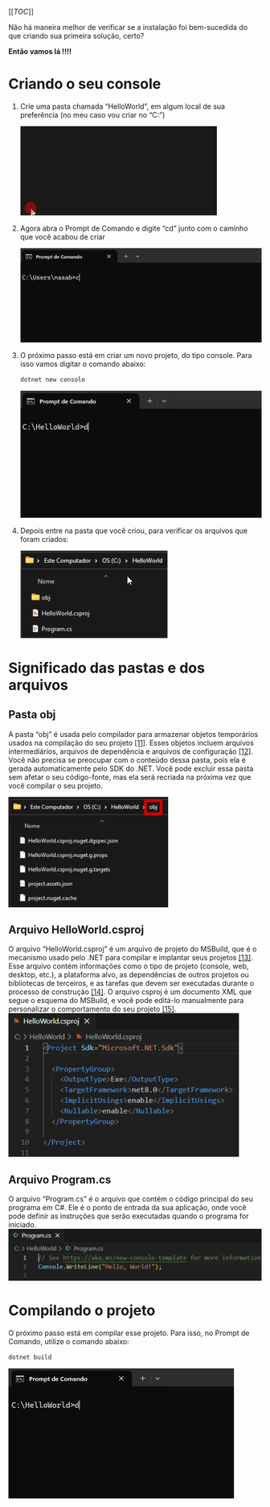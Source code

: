 [[_TOC_]]


Não há maneira melhor de verificar se a instalação foi bem-sucedida do que criando sua primeira solução, certo?

**Então vamos lá !!!!**

# Criando o seu console

1. Crie uma pasta chamada “HelloWorld”, em algum local de sua preferência (no meu caso vou criar no “C:”)

   ![animacao.gif](/.attachments/animacao-495a5163-bd8b-4fd7-beaf-3c767ddd6c6c.gif)

2. Agora abra o Prompt de Comando e digite “cd” junto com o caminho que você acabou de criar

   ![animacao.gif](/.attachments/animacao-d71bba04-6134-4bb8-bed7-4c2d6762961f.gif)

3. O próximo passo está em criar um novo projeto, do tipo console. Para isso vamos digitar o comando abaixo:

   ```bash
   dotnet new console
   ```
   ![animacao.gif](/.attachments/animacao-0d0fe03c-db64-4c64-a934-252d84da6267.gif)

4. Depois entre na pasta que você criou, para verificar os arquivos que foram criados:

   ![image.png](/.attachments/image-2f5849ef-f22a-495d-bf5b-d14851971a93.png)

# Significado das pastas e dos arquivos

## Pasta obj
A pasta “obj” é usada pelo compilador para armazenar objetos temporários usados na compilação do seu projeto [[11]](/Advanced-Business-Development-with-.NET/1º-Semestre/Aula-01-%2D-Introdução,-Apresentação-do-Professor-e-Instalação-do-Ambiente-.NET/Instalação-do-Ambiente-.NET/Referências). Esses objetos incluem arquivos intermediários, arquivos de dependência e arquivos de configuração [[12]](/Advanced-Business-Development-with-.NET/1º-Semestre/Aula-01-%2D-Introdução,-Apresentação-do-Professor-e-Instalação-do-Ambiente-.NET/Instalação-do-Ambiente-.NET/Referências). Você não precisa se preocupar com o conteúdo dessa pasta, pois ela é gerada automaticamente pelo SDK do .NET. Você pode excluir essa pasta sem afetar o seu código-fonte, mas ela será recriada na próxima vez que você compilar o seu projeto.

![image.png](/.attachments/image-d525d6a1-73d4-432b-8e72-9c1cd40b93dd.png)

## Arquivo HelloWorld.csproj
O arquivo “HelloWorld.csproj” é um arquivo de projeto do MSBuild, que é o mecanismo usado pelo .NET para compilar e implantar seus projetos [[13]](/Advanced-Business-Development-with-.NET/1º-Semestre/Aula-01-%2D-Introdução,-Apresentação-do-Professor-e-Instalação-do-Ambiente-.NET/Instalação-do-Ambiente-.NET/Referências). Esse arquivo contém informações como o tipo de projeto (console, web, desktop, etc.), a plataforma alvo, as dependências de outros projetos ou bibliotecas de terceiros, e as tarefas que devem ser executadas durante o processo de construção [[14]](/Advanced-Business-Development-with-.NET/1º-Semestre/Aula-01-%2D-Introdução,-Apresentação-do-Professor-e-Instalação-do-Ambiente-.NET/Instalação-do-Ambiente-.NET/Referências). O arquivo csproj é um documento XML que segue o esquema do MSBuild, e você pode editá-lo manualmente para personalizar o comportamento do seu projeto [[15]](/Advanced-Business-Development-with-.NET/1º-Semestre/Aula-01-%2D-Introdução,-Apresentação-do-Professor-e-Instalação-do-Ambiente-.NET/Instalação-do-Ambiente-.NET/Referências).
![image.png](/.attachments/image-e1df5618-ce2a-424d-959b-ed388b03fd0c.png)

## Arquivo Program.cs
O arquivo “Program.cs” é o arquivo que contém o código principal do seu programa em C#. Ele é o ponto de entrada da sua aplicação, onde você pode definir as instruções que serão executadas quando o programa for iniciado.
![image.png](/.attachments/image-6b01f600-4e48-401e-bbe1-7142573dd8c7.png)

# Compilando o projeto

O próximo passo está em compilar esse projeto. Para isso, no Prompt de Comando, utilize o comando abaixo:
```bash
dotnet build
```
![animacao.gif](/.attachments/animacao-3659f5b7-ebb9-4ef7-95c7-4a62968834f7.gif)
